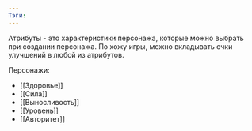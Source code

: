 ```yaml
---
Тэги:
---
```


Атрибуты - это характеристики персонажа, которые можно выбрать при создании персонажа. По хожу игры, можно вкладывать очки улучшений в любой из атрибутов. 

Персонажи:
- [[Здоровье]]
- [[Сила]]
- [[Выносливость]]
- [[Уровень]]
- [[Авторитет]]